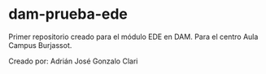 # dam-prueba-ede
Primer repositorio creado para el módulo EDE en DAM. Para el centro Aula Campus Burjassot.

Creado por: Adrián José Gonzalo Clari

